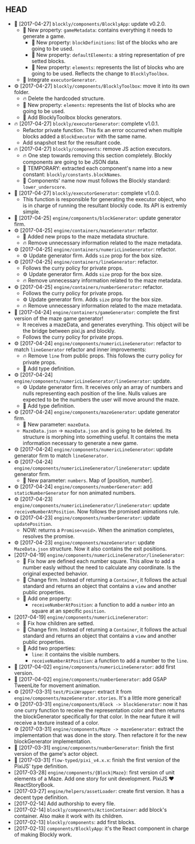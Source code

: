 ## HEAD

- 🚀 [2017-04-27] `blockly/components/BlocklyApp`: update v0.2.0.
  - 🚀 New property: `gameMetadata`: contains everything it needs to generate a game.
    - 🚀 New property: `blockDefinitions`: list of the blocks who are going to be used.
    - 🚀 New property: `defaultElements`: a string representation of pre setted blocks.
    - 🚀 New property: `elements`: represents the list of blocks who are going to be used. Reflects the change to `BlocklyToolbox`.
  - 🚀 Integrate `executorGenerator`.
- ⚙ [2017-04-27] `blockly/components/BlocklyToolbox`: move it into its own folder.
  - 🔥 Delete the hardcoded structure.
  - 🚀 New property: `elements`: represents the list of blocks who are going to be used.
  - 🚀 Add BlocklyToolbox blocks generators.
- 🔥 [2017-04-27] `blockly/executorGenerator`: complete v1.0.1.
  - Refactor private function. This fix an error occurred when multiple blocks added a `BlockExecutor` with the same name.
  - Add snapshot test for the resultant code.
- 🔥 [2017-04-27] `blockly/components`: remove JS action executors.
  - 🔥 One step towards removing this section completely. Blockly components are going to be JSON data.
  - 🐛 TEMPORARY: extracted each component's name into a new constant: `blockly/constants.blockNames`.
  - 🐛 Components' name now must follows the Blockly standard: `lower_underscore`.
- 🚀 [2017-04-27] `blockly/executorGenerator`: complete v1.0.0.
  - This function is responsible for generating the executor object, who is in charge of running the resultant blockly code. Its API is extremly simple.
- 🚀 [2017-04-25] `engine/components/blockGenerator`: update generator firm.
- ⚙ [2017-04-25] `engine/containers/mazeGenerator`: refactor.
  - 🚀 Added new props to the maze metadata structure.
  - 🔥 Remove unnecessary information related to the maze metadata.
- ⚙ [2017-04-25] `engine/containers/numericLineGenerator`: refactor.
  - ⚙ Update generator firm. Adds `size` prop for the box size.
- ⚙ [2017-04-25] `engine/containers/lineGenerator`: refactor.
  - Follows the curry policy for private props.
  - ⚙ Update generator firm. Adds `size` prop for the box size.
  - 🔥 Remove unnecessary information related to the maze metadata.
- ⚙ [2017-04-25] `engine/containers/numberGenerator`: refactor.
  - Follows the curry policy for private props.
  - ⚙ Update generator firm. Adds `size` prop for the box size.
  - 🔥 Remove unnecessary information related to the maze metadata.
- 🚀 [2017-04-24] `engine/containers/gameGenerator`: complete the first version of the maze game generator!
  - It receives a mazeData, and generates everything. This object will be the bridge between pixi.js and blockly.
  - Follows the curry policy for private props.
- ⚙ [2017-04-24] `engine/components/numericLineGenerator`: refactor to match `lineGenerator` refactor and inner improvements:
  - 🔥 Remove `line` from public props. This follows the curry policy for private props.
  - 🚀 Add type definition.
- ⚙ [2017-04-24] `engine/components/numericLineGenerator/lineGenerator`: update.
  - ⚙ Update generator firm. It receives only an array of numbers and nulls representing each position of the line. Nulls values are expected to be the numbers the user will move around the maze.
  - 🚀 Add type definition.
- ⚙ [2017-04-24] `engine/components/mazeGenerator`: update generator firm.
  - 🚀 New parameter: `mazeData`.
  - `MazeData.json` -> `mazeData.json` and is going to be deleted. Its structure is morphing into something useful. It contains the meta information necessary to generate a new game.
- ⚙ [2017-04-24] `engine/components/numericLineGenerator`: update generator firm to match `lineGenerator`.
- ⚙ [2017-04-24] `engine/components/numericLineGenerator/lineGenerator`: update generator firm.
  - 🚀 New parameter: `numbers`. Map of [position, number].
- ⚙ [2017-04-24] `engine/components/numberGenerator`: add `staticNumberGenerator` for non animated numbers.
- ⚙ [2017-04-23] `engine/components/numericLineGenerator/lineGenerator`: update `receiveNumberAtPosition`. Now follows the promised animations rule.
- ⚙ [2017-04-23] `engine/components/numberGenerator`: update `updatePosition`.
  - NOW: returns a `Promise<void>`. When the animation completes, resolves the promise.
- ⚙ [2017-04-23] `engine/components/mazeGenerator`: update `MazeData.json` structure. Now it also contains the exit positions.
- [2017-04-19] `engine/components/numericLineGenerator/lineGenerator`:
  - 🐛 Fix how are defined each number square. This allow to add a number easly without the need to calculate any coordinate. Is the original expected behavior.
  - 🚀 Change firm. Instead of returning a `Container`, it follows the actual standard and returns an object that contains a `view` and another public properties.
  - 🚀 Add one property:
    - `receiveNumberAtPosition`: a function to add a `number` into an square at an specific `position`.
- [2017-04-19] `engine/components/numericLineGenerator`:
  - 🐛 Fix how children are setted.
  - 🚀 Change firm. Instead of returning a `Container`, it follows the actual standard and returns an object that contains a `view` and another public properties.
  - 🚀 Add two properties:
    - `line`: it contains the visible numbers.
    - `receiveNumberAtPosition`: a function to add a number to the `line`.
- 🚀 [2017-04-02] `engine/components/numericLineGenerator`: add first version.
- 🚀 [2017-04-02] `engine/components/numberGenerator`: add GSAP TweenLite for movement animation.
- ⚙ [2017-03-31] `test/PixiWrapper`: extract it from `engine/components/mazeGenerator.stories`. It's a little more generical!
- ⚙ [2017-03-31] `engine/components/Block -> blockGenerator`: now it has one curry function to receive the representation color and then returns the blockGenerator specifically for that color. In the near future it will receive a texture instead of a color.
- ⚙ [2017-03-31] `engine/components/Maze -> mazeGenerator`: extract the implementation that was done in the story. Then refactore it for the new blockGenerator implementation.
- 🚀 [2017-03-31] `engine/components/numberGenerator`: finish the first version of the game's actor object.
- 🚀 [2017-03-31] `flow-typed/pixi_v4.x.x`: finish the first version of the PixiJS' type definition.
- [2017-03-28] `engine/components/{Block|Maze}`: first version of unit elements of a Maze. Add one story for unit development. PixiJS ❤ ReactStoryBook.
- [2017-03-27] `engine/helpers/assetLoader`: create first version. It has a decent type definition.
- [2017-02-14] Add authorship to every file.
- [2017-02-14] `blockly/components/ActionContainer`: add block's container. Also make it work with its children.
- [2017-02-13] `blockly/components`: add first blocks.
- [2017-02-13] `components/BlocklyApp`: it's the React component in charge of making Blockly work.
